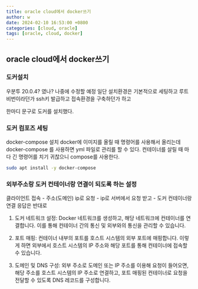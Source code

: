 ```yaml
---
title: oracle cloud에서 docker쓰기
author: w
date: 2024-02-10 16:53:00 +0800
categories: [cloud, oracle]
tags: [oracle, cloud, docker]
---
```


## oracle cloud에서 docker쓰기

### 도커설치
우분투 20.0.4? 였나? 나중에 수정할 예정
일단 설치환경은 기본적으로 세팅하고
루트 비번이라던가 ssh키 발급하고 접속환경을 구축하던가 하고

한마디 문구로 도커를 설치했다.

### 도커 컴포즈 세팅
docker-compose 설치
docker에 이미지를 올릴 때 명령어를 사용해서 올리는데
docker-compose 를 사용하면 yml 파일로 관리를 할 수 있다.
컨테이너를 살릴 때 마다 긴 명령어를 치기 귀찮으니 compose를 사용한다.

```bash
sudo apt install -y docker-compose
```

### 외부주소랑 도커 컨테이너랑 연결이 되도록 하는 설정

클라이언트 접속 - 주소(도메인) ip로 요청 - ip로 서버에서 요청 받고 - 도커 컨테이너랑 연결
응답은 반대로

1. 도커 네트워크 설정: Docker 네트워크를 생성하고, 해당 네트워크에 컨테이너를 연결합니다. 이를 통해 컨테이너 간의 통신 및 외부와의 통신을 관리할 수 있습니다.

2. 포트 매핑: 컨테이너 내부의 포트를 호스트 시스템의 외부 포트에 매핑합니다. 이렇게 하면 외부에서 호스트 시스템의 IP 주소와 해당 포트를 통해 컨테이너에 접속할 수 있습니다.

3. 도메인 및 DNS 구성: 외부 주소로 도메인 또는 IP 주소를 이용해 요청이 들어오면, 해당 주소를 호스트 시스템의 IP 주소로 연결하고, 포트 매핑된 컨테이너로 요청을 전달할 수 있도록 DNS 레코드를 구성합니다.
